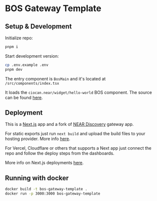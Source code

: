 # BOS Gateway Template

## Setup & Development

Initialize repo:

```bash
pnpm i
```

Start development version:

```bash
cp .env.example .env
pnpm dev
```

The entry component is ```BosMain``` and it's located at
```/src/components/index.tsx```

It loads the ```ciocan.near/widget/hello-world``` BOS component. The source can be found [here](https://near.org/near/widget/ComponentDetailsPage?src=ciocan.near/widget/hello-world&tab=source).

## Deployment

This is a [Next.js](https://github.com/vercel/next.js/) app and a fork of [NEAR Discovery](https://github.com/near/near-discovery) gateway app.

For static exports just run ```next build``` and upload the build files to your hosting provider. More info [here](https://nextjs.org/docs/pages/building-your-application/deploying/static-exports).

For Vercel, Cloudflare or others that supports a Next app just connect the repo and follow the deploy steps from the dashboards.

More info on Next.js deployments [here](https://nextjs.org/docs/pages/building-your-application/deploying/static-exports).

## Running with docker

```bash
docker build -t bos-gateway-template .
docker run -p 3000:3000 bos-gateway-template
```
